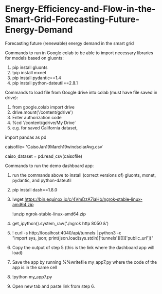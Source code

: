 # Energy-Efficiency-and-Flow-in-the-Smart-Grid-Forecasting-Future-Energy-Demand
Forecasting future (renewable) energy demand in the smart grid

Commands to run in Google colab to be able to import necessary libraries for models based on gluonts:

1. pip install gluonts
2. !pip install mxnet
3. pip install pydantic==1.4
4. pip install python-dateutil==2.8.1

Commands to load file from Google drive into colab (must have file saved in drive):

1. from google.colab import drive 
2. drive.mount('/content/gdrive')
3. Enter authorization code
4. %cd '/content/gdrive/My Drive'
5. e.g. for saved California dataset, 
<p> import pandas as pd </p>
<p> caisofile= 'CaisoJan19March19windsolarAvg.csv' </p>
<p> caiso_dataset = pd.read_csv(caisofile) </p>


Commands to run the demo dashboard app: 
1. run the commands above to install (correct versions of) gluonts, mxnet, pydantic, and python-dateutil
2. pip install dash==1.8.0
3. !wget https://bin.equinox.io/c/4VmDzA7iaHb/ngrok-stable-linux-amd64.zip
   <p> !unzip ngrok-stable-linux-amd64.zip </p>

4. get_ipython().system_raw('./ngrok http 8050 &')
5. ! curl -s http://localhost:4040/api/tunnels | python3 -c \
    "import sys, json; print(json.load(sys.stdin)['tunnels'][0]['public_url'])"
6. Copy the output of step 5 (this is the link where the dashboard app will load)
7. Save the app by running %%writefile my_app7.py where the code of the app is in the same cell
8. !python my_app7.py 
9. Open new tab and paste link from step 6. 
